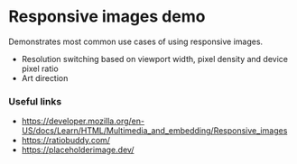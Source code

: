 # Responsive images demo

Demonstrates most common use cases of using responsive images.
- Resolution switching based on viewport width, pixel density and device pixel ratio
- Art direction

### Useful links
- https://developer.mozilla.org/en-US/docs/Learn/HTML/Multimedia_and_embedding/Responsive_images
- https://ratiobuddy.com/
- https://placeholderimage.dev/
